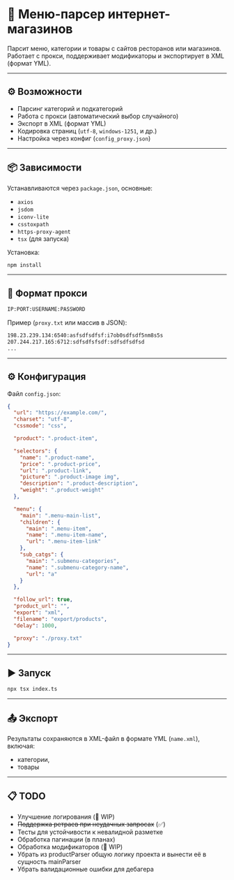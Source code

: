 # 🛒 Меню-парсер интернет-магазинов

Парсит меню, категории и товары с сайтов ресторанов или магазинов. Работает с прокси, поддерживает модификаторы и экспортирует в XML (формат YML).

---

## ⚙️ Возможности

- Парсинг категорий и подкатегорий
- Работа с прокси (автоматический выбор случайного)
- Экспорт в XML (формат YML)
- Кодировка страниц (`utf-8`, `windows-1251`, и др.)
- Настройка через конфиг (`config_proxy.json`)

---

## 📦 Зависимости

Устанавливаются через `package.json`, основные:

- `axios`
- `jsdom`
- `iconv-lite`
- `csstoxpath`
- `https-proxy-agent`
- `tsx` (для запуска)

Установка:

```bash
npm install
````

---

## 🧩 Формат прокси

```txt
IP:PORT:USERNAME:PASSWORD
```

Пример (`proxy.txt` или массив в JSON):

```txt
198.23.239.134:6540:asfsdfsdfsf:i7ob0sdfsdf5nm8s5s
207.244.217.165:6712:sdfsdfsfsdf:sdfsdfsdfsd
...
```

---

## ⚙️ Конфигурация

Файл `config.json`:

```json
{
  "url": "https://example.com/",
  "charset": "utf-8",
  "cssmode": "css",

  "product": ".product-item",

  "selectors": {
    "name": ".product-name",
    "price": ".product-price",
    "url": ".product-link",
    "picture": ".product-image img",
    "description": ".product-description",
    "weight": ".product-weight"
  },

  "menu": {
    "main": ".menu-main-list",
    "children": {
      "main": ".menu-item",
      "name": ".menu-item-name",
      "url": ".menu-item-link"
    },
    "sub_catgs": {
      "main": ".submenu-categories",
      "name": ".submenu-category-name",
      "url": "a"
    }
  },

  "follow_url": true,
  "product_url": "",
  "export": "xml",
  "filename": "export/products",
  "delay": 1000,

  "proxy": "./proxy.txt"
}
```

---

## ▶️ Запуск

```bash
npx tsx index.ts
```

---

## 📤 Экспорт

Результаты сохраняются в XML-файл в формате YML (`name.xml`), включая:

* категории,
* товары

---

## 📋 TODO

* Улучшение логирования (🚧 WIP)
* ~~Поддержка ретраев при неудачных запросах~~ (✅)
* Тесты для устойчивости к невалидной разметке
* Обработка пагинации (в планах)
* Обработка модификаторов (🚧 WIP)
* Убрать из productParser общую логику проекта и вынести её в сущность mainParser
* Убрать валидационные ошибки для дебагера
